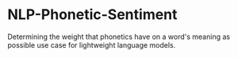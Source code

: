 # NLP-Phonetic-Sentiment
Determining the weight that phonetics have on a word's meaning as possible use case for lightweight language models.

